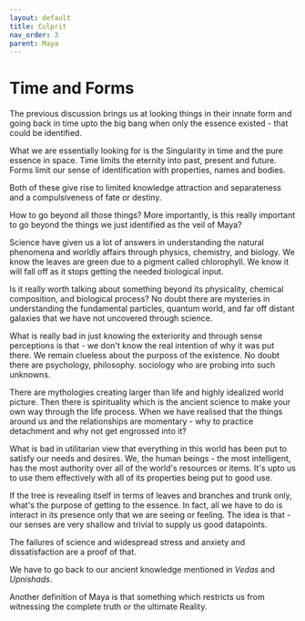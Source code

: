 ```yaml
---
layout: default
title: Culprit
nav_order: 3
parent: Maya
---
```


# Time and Forms

The previous discussion brings us at looking things in their innate form and going back in time upto the big bang when only the essence existed - that could be identified.

What we are essentially looking for is the Singularity in time and the pure essence in space. Time limits the eternity into past, present and future. Forms limit our sense of identification with properties, names and bodies. 

Both of these give rise to limited knowledge attraction and separateness and a compulsiveness of fate or destiny.

How to go beyond all those things? More importantly, is this really important to go beyond the things we just identified as the veil of Maya? 

Science have given us a lot of answers in understanding the natural phenomena and worldly affairs through physics, chemistry, and biology. We know the leaves are green due to a pigment called chlorophyll. We know it will fall off as it stops getting the needed biological input.

Is it really worth talking about something beyond its physicality, chemical composition, and biological process? No doubt there are mysteries in understanding the fundamental particles, quantum world, and far off distant galaxies that we have not uncovered through science. 

What is really bad in just knowing the exteriority and through sense perceptions is that - we don't know the real intention of why it was put there. We remain clueless about the purposs of the existence. No doubt there are psychology, philosophy. sociology who are probing into such unknowns.


There are mythologies creating larger than life and highly idealized world picture. Then there is spirituality which is the ancient science to make your own way through the life process. When we have realised that the things around us and the relationships are momentary - why to practice detachment and why not get engrossed into it? 

What is bad in utilitarian view that everything in this world has been put to satisfy our needs and desires. We, the human beings - the most intelligent, has the most authority over all of the world's resources or items. It's upto us to use them effectively with all of its properties being put to good use.

If the tree is revealing itself in terms of leaves and branches and trunk only, what's the purpose of getting to the essence. In fact, all we have to do is interact in its presence only that we are seeing or feeling. The idea is that - our senses are very shallow and trivial to supply us good datapoints.

The failures of science and widespread stress and anxiety and dissatisfaction are a proof of that. 

We have to go back to our ancient knowledge mentioned in *Vedas* and *Upnishads*.

Another definition of Maya is that something which restricts us from witnessing the complete truth or the ultimate Reality.